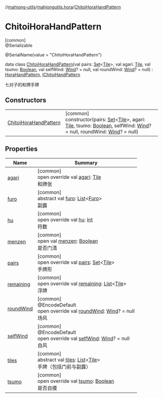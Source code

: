 //[mahjong-utils](../../../index.md)/[mahjongutils.hora](../index.md)/[ChitoiHoraHandPattern](index.md)

# ChitoiHoraHandPattern

[common]\
@Serializable

@SerialName(value = &quot;ChitoiHoraHandPattern&quot;)

data class [ChitoiHoraHandPattern](index.md)(val pairs: [Set](https://kotlinlang.org/api/latest/jvm/stdlib/kotlin.collections/-set/index.html)&lt;[Tile](../../mahjongutils.models/-tile/index.md)&gt;, val agari: [Tile](../../mahjongutils.models/-tile/index.md), val tsumo: [Boolean](https://kotlinlang.org/api/latest/jvm/stdlib/kotlin/-boolean/index.html), val selfWind: [Wind](../../mahjongutils.models/-wind/index.md)? = null, val roundWind: [Wind](../../mahjongutils.models/-wind/index.md)? = null) : [HoraHandPattern](../-hora-hand-pattern/index.md), [IChitoiHandPattern](../../mahjongutils.models.hand/-i-chitoi-hand-pattern/index.md)

七对子的和牌手牌

## Constructors

| | |
|---|---|
| [ChitoiHoraHandPattern](-chitoi-hora-hand-pattern.md) | [common]<br>constructor(pairs: [Set](https://kotlinlang.org/api/latest/jvm/stdlib/kotlin.collections/-set/index.html)&lt;[Tile](../../mahjongutils.models/-tile/index.md)&gt;, agari: [Tile](../../mahjongutils.models/-tile/index.md), tsumo: [Boolean](https://kotlinlang.org/api/latest/jvm/stdlib/kotlin/-boolean/index.html), selfWind: [Wind](../../mahjongutils.models/-wind/index.md)? = null, roundWind: [Wind](../../mahjongutils.models/-wind/index.md)? = null) |

## Properties

| Name | Summary |
|---|---|
| [agari](agari.md) | [common]<br>open override val [agari](agari.md): [Tile](../../mahjongutils.models/-tile/index.md)<br>和牌张 |
| [furo](../../mahjongutils.models.hand/-i-has-furo/furo.md) | [common]<br>abstract val [furo](../../mahjongutils.models.hand/-i-has-furo/furo.md): [List](https://kotlinlang.org/api/latest/jvm/stdlib/kotlin.collections/-list/index.html)&lt;[Furo](../../mahjongutils.models/-furo/index.md)&gt;<br>副露 |
| [hu](hu.md) | [common]<br>open override val [hu](hu.md): [Int](https://kotlinlang.org/api/latest/jvm/stdlib/kotlin/-int/index.html)<br>符数 |
| [menzen](../../mahjongutils.models.hand/-i-has-furo/menzen.md) | [common]<br>open val [menzen](../../mahjongutils.models.hand/-i-has-furo/menzen.md): [Boolean](https://kotlinlang.org/api/latest/jvm/stdlib/kotlin/-boolean/index.html)<br>是否门清 |
| [pairs](pairs.md) | [common]<br>open override val [pairs](pairs.md): [Set](https://kotlinlang.org/api/latest/jvm/stdlib/kotlin.collections/-set/index.html)&lt;[Tile](../../mahjongutils.models/-tile/index.md)&gt;<br>手牌形 |
| [remaining](remaining.md) | [common]<br>open override val [remaining](remaining.md): [List](https://kotlinlang.org/api/latest/jvm/stdlib/kotlin.collections/-list/index.html)&lt;[Tile](../../mahjongutils.models/-tile/index.md)&gt;<br>浮牌 |
| [roundWind](round-wind.md) | [common]<br>@EncodeDefault<br>open override val [roundWind](round-wind.md): [Wind](../../mahjongutils.models/-wind/index.md)? = null<br>场风 |
| [selfWind](self-wind.md) | [common]<br>@EncodeDefault<br>open override val [selfWind](self-wind.md): [Wind](../../mahjongutils.models/-wind/index.md)? = null<br>自风 |
| [tiles](../../mahjongutils.models.hand/-hand-pattern/tiles.md) | [common]<br>abstract val [tiles](../../mahjongutils.models.hand/-hand-pattern/tiles.md): [List](https://kotlinlang.org/api/latest/jvm/stdlib/kotlin.collections/-list/index.html)&lt;[Tile](../../mahjongutils.models/-tile/index.md)&gt;<br>手牌（包括门前与副露） |
| [tsumo](tsumo.md) | [common]<br>open override val [tsumo](tsumo.md): [Boolean](https://kotlinlang.org/api/latest/jvm/stdlib/kotlin/-boolean/index.html)<br>是否自摸 |
